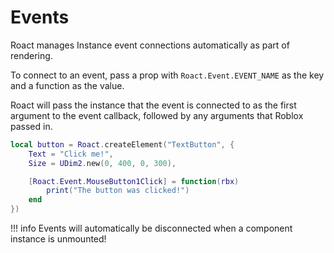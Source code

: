# Events
Roact manages Instance event connections automatically as part of rendering.

To connect to an event, pass a prop with `Roact.Event.EVENT_NAME` as the key and a function as the value.

Roact will pass the instance that the event is connected to as the first argument to the event callback, followed by any arguments that Roblox passed in.

```lua
local button = Roact.createElement("TextButton", {
	Text = "Click me!",
	Size = UDim2.new(0, 400, 0, 300),

	[Roact.Event.MouseButton1Click] = function(rbx)
		print("The button was clicked!")
	end
})
```

!!! info
	Events will automatically be disconnected when a component instance is unmounted!